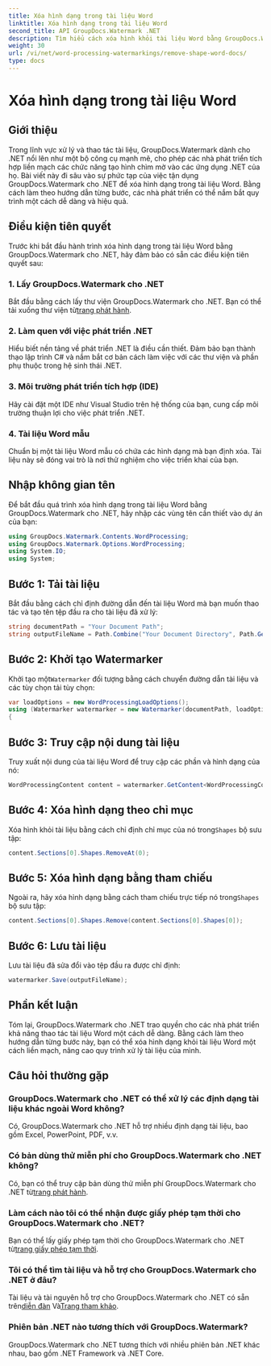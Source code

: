 ```yaml
---
title: Xóa hình dạng trong tài liệu Word
linktitle: Xóa hình dạng trong tài liệu Word
second_title: API GroupDocs.Watermark .NET
description: Tìm hiểu cách xóa hình khỏi tài liệu Word bằng GroupDocs.Watermark cho .NET. Thao tác tài liệu dễ dàng, hiệu quả và mạnh mẽ.
weight: 30
url: /vi/net/word-processing-watermarkings/remove-shape-word-docs/
type: docs
---
```

# Xóa hình dạng trong tài liệu Word

## Giới thiệu
Trong lĩnh vực xử lý và thao tác tài liệu, GroupDocs.Watermark dành cho .NET nổi lên như một bộ công cụ mạnh mẽ, cho phép các nhà phát triển tích hợp liền mạch các chức năng tạo hình chìm mờ vào các ứng dụng .NET của họ. Bài viết này đi sâu vào sự phức tạp của việc tận dụng GroupDocs.Watermark cho .NET để xóa hình dạng trong tài liệu Word. Bằng cách làm theo hướng dẫn từng bước, các nhà phát triển có thể nắm bắt quy trình một cách dễ dàng và hiệu quả.
## Điều kiện tiên quyết
Trước khi bắt đầu hành trình xóa hình dạng trong tài liệu Word bằng GroupDocs.Watermark cho .NET, hãy đảm bảo có sẵn các điều kiện tiên quyết sau:
### 1. Lấy GroupDocs.Watermark cho .NET
 Bắt đầu bằng cách lấy thư viện GroupDocs.Watermark cho .NET. Bạn có thể tải xuống thư viện từ[trang phát hành](https://releases.groupdocs.com/Watermark/net/).
### 2. Làm quen với việc phát triển .NET
Hiểu biết nền tảng về phát triển .NET là điều cần thiết. Đảm bảo bạn thành thạo lập trình C# và nắm bắt cơ bản cách làm việc với các thư viện và phần phụ thuộc trong hệ sinh thái .NET.
### 3. Môi trường phát triển tích hợp (IDE)
Hãy cài đặt một IDE như Visual Studio trên hệ thống của bạn, cung cấp môi trường thuận lợi cho việc phát triển .NET. 
### 4. Tài liệu Word mẫu
Chuẩn bị một tài liệu Word mẫu có chứa các hình dạng mà bạn định xóa. Tài liệu này sẽ đóng vai trò là nơi thử nghiệm cho việc triển khai của bạn.

## Nhập không gian tên
Để bắt đầu quá trình xóa hình dạng trong tài liệu Word bằng GroupDocs.Watermark cho .NET, hãy nhập các vùng tên cần thiết vào dự án của bạn:
```csharp
using GroupDocs.Watermark.Contents.WordProcessing;
using GroupDocs.Watermark.Options.WordProcessing;
using System.IO;
using System;
```
## Bước 1: Tải tài liệu
Bắt đầu bằng cách chỉ định đường dẫn đến tài liệu Word mà bạn muốn thao tác và tạo tên tệp đầu ra cho tài liệu đã xử lý:
```csharp
string documentPath = "Your Document Path";
string outputFileName = Path.Combine("Your Document Directory", Path.GetFileName(documentPath));
```
## Bước 2: Khởi tạo Watermarker
 Khởi tạo một`Watermarker` đối tượng bằng cách chuyển đường dẫn tài liệu và các tùy chọn tải tùy chọn:
```csharp
var loadOptions = new WordProcessingLoadOptions();
using (Watermarker watermarker = new Watermarker(documentPath, loadOptions))
{
```
## Bước 3: Truy cập nội dung tài liệu
Truy xuất nội dung của tài liệu Word để truy cập các phần và hình dạng của nó:
```csharp
WordProcessingContent content = watermarker.GetContent<WordProcessingContent>();
```
## Bước 4: Xóa hình dạng theo chỉ mục
 Xóa hình khỏi tài liệu bằng cách chỉ định chỉ mục của nó trong`Shapes` bộ sưu tập:
```csharp
content.Sections[0].Shapes.RemoveAt(0);
```
## Bước 5: Xóa hình dạng bằng tham chiếu
 Ngoài ra, hãy xóa hình dạng bằng cách tham chiếu trực tiếp nó trong`Shapes` bộ sưu tập:
```csharp
content.Sections[0].Shapes.Remove(content.Sections[0].Shapes[0]);
```
## Bước 6: Lưu tài liệu
Lưu tài liệu đã sửa đổi vào tệp đầu ra được chỉ định:
```csharp
watermarker.Save(outputFileName);
```

## Phần kết luận
Tóm lại, GroupDocs.Watermark cho .NET trao quyền cho các nhà phát triển khả năng thao tác tài liệu Word một cách dễ dàng. Bằng cách làm theo hướng dẫn từng bước này, bạn có thể xóa hình dạng khỏi tài liệu Word một cách liền mạch, nâng cao quy trình xử lý tài liệu của mình.
## Câu hỏi thường gặp
### GroupDocs.Watermark cho .NET có thể xử lý các định dạng tài liệu khác ngoài Word không?
Có, GroupDocs.Watermark cho .NET hỗ trợ nhiều định dạng tài liệu, bao gồm Excel, PowerPoint, PDF, v.v.
### Có bản dùng thử miễn phí cho GroupDocs.Watermark cho .NET không?
 Có, bạn có thể truy cập bản dùng thử miễn phí GroupDocs.Watermark cho .NET từ[trang phát hành](https://releases.groupdocs.com/).
### Làm cách nào tôi có thể nhận được giấy phép tạm thời cho GroupDocs.Watermark cho .NET?
 Bạn có thể lấy giấy phép tạm thời cho GroupDocs.Watermark cho .NET từ[trang giấy phép tạm thời](https://purchase.groupdocs.com/temporary-license/).
### Tôi có thể tìm tài liệu và hỗ trợ cho GroupDocs.Watermark cho .NET ở đâu?
 Tài liệu và tài nguyên hỗ trợ cho GroupDocs.Watermark cho .NET có sẵn trên[diễn đàn](https://forum.groupdocs.com/c/watermark/19) Và[Trang tham khảo](https://tutorials.groupdocs.com/Watermark/net/).
### Phiên bản .NET nào tương thích với GroupDocs.Watermark?
GroupDocs.Watermark cho .NET tương thích với nhiều phiên bản .NET khác nhau, bao gồm .NET Framework và .NET Core.